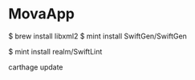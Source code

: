 # MovaApp

$ brew install libxml2
$ mint install SwiftGen/SwiftGen

$ mint install realm/SwiftLint

carthage update
